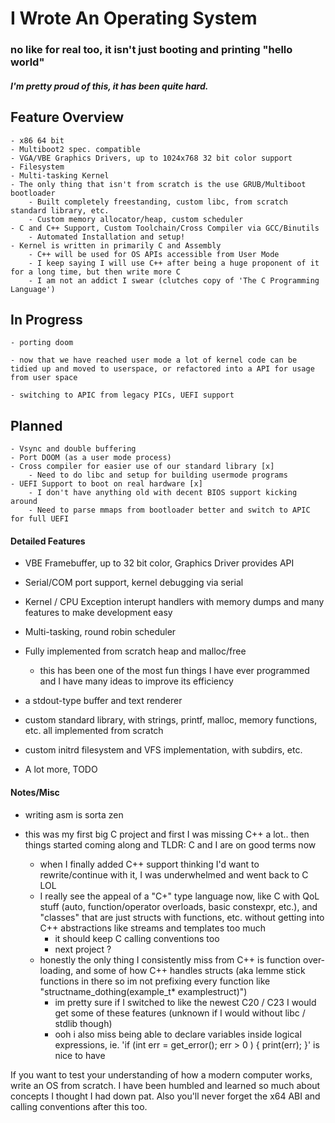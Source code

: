 # I Wrote An Operating System
### no like for real too, it isn't just booting and printing "hello world"
##### I'm pretty proud of this, it has been quite hard. 

## Feature Overview
    - x86 64 bit
    - Multiboot2 spec. compatible
    - VGA/VBE Graphics Drivers, up to 1024x768 32 bit color support
    - Filesystem
    - Multi-tasking Kernel
    - The only thing that isn't from scratch is the use GRUB/Multiboot bootloader 
        - Built completely freestanding, custom libc, from scratch standard library, etc.
        - Custom memory allocator/heap, custom scheduler
    - C and C++ Support, Custom Toolchain/Cross Compiler via GCC/Binutils
        - Automated Installation and setup! 
    - Kernel is written in primarily C and Assembly 
        - C++ will be used for OS APIs accessible from User Mode
        - I keep saying I will use C++ after being a huge proponent of it for a long time, but then write more C
        - I am not an addict I swear (clutches copy of 'The C Programming Language')

## In Progress
    - porting doom

    - now that we have reached user mode a lot of kernel code can be tidied up and moved to userspace, or refactored into a API for usage from user space

    - switching to APIC from legacy PICs, UEFI support 
    
## Planned
    - Vsync and double buffering
    - Port DOOM (as a user mode process)
    - Cross compiler for easier use of our standard library [x]
        - Need to do libc and setup for building usermode programs
    - UEFI Support to boot on real hardware [x]
        - I don't have anything old with decent BIOS support kicking around
        - Need to parse mmaps from bootloader better and switch to APIC for full UEFI



#### Detailed Features
- VBE Framebuffer, up to 32 bit color, Graphics Driver provides API 

- Serial/COM port support, kernel debugging via serial

- Kernel / CPU Exception interupt handlers with memory dumps and many features to make development easy

- Multi-tasking, round robin scheduler

- Fully implemented from scratch heap and malloc/free 
    - this has been one of the most fun things I have ever programmed and I have many ideas to improve its efficiency

- a stdout-type buffer and text renderer

- custom standard library, with strings, printf, malloc, memory functions, etc. all implemented from scratch

- custom initrd filesystem and VFS implementation, with subdirs, etc. 

- A lot more, TODO







#### Notes/Misc
- writing asm is sorta zen

- this was my first big C project and first I was missing C++ a lot.. then things started coming along and TLDR: C and I are on good terms now 
    - when I finally added C++ support thinking I'd want to rewrite/continue with it, I was underwhelmed and went back to C LOL
    - I really see the appeal of a "C+" type language now, like C with QoL stuff (auto, function/operator overloads, basic constexpr, etc.), and "classes" that are just structs with functions, etc. without getting into C++ abstractions like streams and templates too much
        - it should keep C calling conventions too 
        - next project ?
    - honestly the only thing I consistently miss from C++ is function over-loading, and some of how C++ handles structs (aka lemme stick functions in there so im not prefixing every function like "structname_dothing(example_t* examplestruct)")
        - im pretty sure if I switched to like the newest C20 / C23 I would get some of these features (unknown if I would without libc / stdlib though)
        - ooh i also miss being able to declare variables inside logical expressions, ie. 'if (int err = get_error(); err > 0 ) { print(err); }' is nice to have 
       

If you want to test your understanding of how a modern computer works, write an OS from scratch. I have been humbled and learned so much about concepts I thought I had down pat. Also you'll never forget the x64 ABI and calling conventions after this too. 
